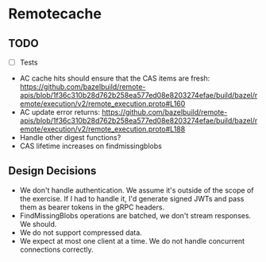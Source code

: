 # Remotecache

## TODO
- [ ] Tests
- AC cache hits should ensure that the CAS items are fresh: https://github.com/bazelbuild/remote-apis/blob/1f36c310b28d762b258ea577ed08e8203274efae/build/bazel/remote/execution/v2/remote_execution.proto#L160
- AC update error returns: https://github.com/bazelbuild/remote-apis/blob/1f36c310b28d762b258ea577ed08e8203274efae/build/bazel/remote/execution/v2/remote_execution.proto#L188
- Handle other digest functions?
- CAS lifetime increases on findmissingblobs

## Design Decisions

- We don't handle authentication. We assume it's outside of the scope of the exercise. 
  If I had to handle it, I'd generate signed JWTs and pass them as bearer tokens in the gRPC headers.
- FindMissingBlobs operations are batched, we don't stream responses. We should.
- We do not support compressed data.
- We expect at most one client at a time. We do not handle concurrent connections correctly.